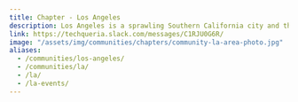 ```yaml
---
title: Chapter - Los Angeles
description: Los Angeles is a sprawling Southern California city and the center of the nation’s film and television industry.
link: https://techqueria.slack.com/messages/C1RJU0G6R/
image: "/assets/img/communities/chapters/community-la-area-photo.jpg"
aliases:
  - /communities/los-angeles/
  - /communities/la/
  - /la/
  - /la-events/
---
```


